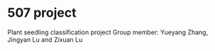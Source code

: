 # 507 project
Plant seedling classification project
Group member: Yueyang Zhang, Jingyan Lu and Zixuan Lu

